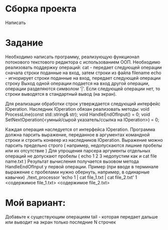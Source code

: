 
# Сборка проекта
Написать
 
# Задание
Необходимо написать программу, реализующую функционал потокового текстового редактора с использованием ООП.
Необходимо реализовать поддержку операций:
cat <filename> - передает следующей операции сначала строки поданные на вход, затем строки из файла filename
echo <some string> - игнорирует строки поданные на вход, передает следующей операции строку <some string>
Выход одной операции подается на вход другой операции, операции разделяются символом '|'.
Если следующей операции нет, то строки выводятся в стандартный вывод (на экран).

Для реализации обработки строк утверждается следующий интерфейс IOperation.
Наследник IOperation обязан реализовать методы:
void ProcessLine(const std::string& str);
void HandleEndOfInput() = 0;
void SetNextOperation(<умный/сырой указатель/ссылка на IOperation>) = 0;

Каждая операция наследуется от интерфейса IOperation.
Программа должна парсить выражение, переданное в аргументах командной строки и строить конвеер из наследников IOperation.
Выражение можно парсить предельно строго ( например, недопускаются лишние пробелы или их отсутствие )
Для упрощения парсера аргументы отдельных операций не допускают пробелы ( echo 1 2 3 недопустим как и cat file name.txt )
Результат вычисления получается вызовом метода HandleEndOfInput у первой операции.
Пример (при вводе в терминале выражение с пробелами нужно обернуть, например, в одинарные кавычки)
./text_processor 'echo 1 | cat file_1.txt | cat file_2.txt'
1
<содержимое file_1.txt>
<содержимое file_2.txt>
# Мой вариант:
Добавьте к существующим операциям tail <N> - которая передает дальше или выводит на экран только последние N строчек
